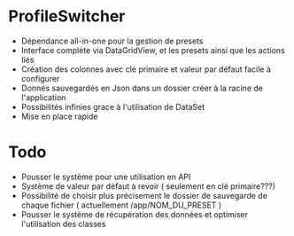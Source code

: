 # ProfileSwitcher
- Dépendance all-in-one pour la gestion de presets
- Interface complète via DataGridView, et les presets ainsi que les actions liés
- Création des colonnes avec clé primaire et valeur par défaut facile à configurer
- Donnés sauvegardés en Json dans un dossier créer à la racine de l'application
- Possibilités infinies grace à l'utilisation de DataSet
- Mise en place rapide
# Todo 
- Pousser le système pour une utilisation en API
- Système de valeur par défaut à revoir ( seulement en clé primaire???)
- Possibilité de choisir plus précisement le dossier de sauvegarde de chaque fichier ( actuellement /app/NOM_DU_PRESET )
- Pousser le système de récupération des données et optimiser l'utilisation des classes

